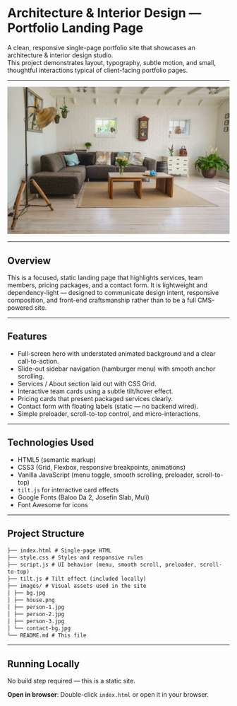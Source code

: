 # Architecture & Interior Design — Portfolio Landing Page

A clean, responsive single-page portfolio site that showcases an architecture & interior design studio.  
This project demonstrates layout, typography, subtle motion, and small, thoughtful interactions typical of client-facing portfolio pages.

---

![Hero preview](images/bg.jpg)

---

## Overview

This is a focused, static landing page that highlights services, team members, pricing packages, and a contact form. It is lightweight and dependency-light — designed to communicate design intent, responsive composition, and front-end craftsmanship rather than to be a full CMS-powered site.

---

## Features

- Full-screen hero with understated animated background and a clear call-to-action.  
- Slide-out sidebar navigation (hamburger menu) with smooth anchor scrolling.  
- Services / About section laid out with CSS Grid.  
- Interactive team cards using a subtle tilt/hover effect.  
- Pricing cards that present packaged services clearly.  
- Contact form with floating labels (static — no backend wired).  
- Simple preloader, scroll-to-top control, and micro-interactions.

---

## Technologies Used

- HTML5 (semantic markup)  
- CSS3 (Grid, Flexbox, responsive breakpoints, animations)  
- Vanilla JavaScript (menu toggle, smooth scrolling, preloader, scroll-to-top)  
- `tilt.js` for interactive card effects  
- Google Fonts (Baloo Da 2, Josefin Slab, Muli)  
- Font Awesome for icons

---

## Project Structure

```
├── index.html # Single-page HTML
├── style.css # Styles and responsive rules
├── script.js # UI behavior (menu, smooth scroll, preloader, scroll-to-top)
├── tilt.js # Tilt effect (included locally)
├── images/ # Visual assets used in the site
│ ├── bg.jpg
│ ├── house.png
│ ├── person-1.jpg
│ ├── person-2.jpg
│ ├── person-3.jpg
│ └── contact-bg.jpg
└── README.md # This file
```

---

## Running Locally

No build step required — this is a static site.

**Open in browser**: Double-click `index.html` or open it in your browser.  
